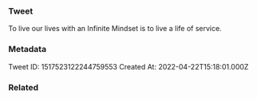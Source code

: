 ### Tweet
To live our lives with an Infinite Mindset is to live a life of service.

### Metadata
Tweet ID: 1517523122244759553
Created At: 2022-04-22T15:18:01.000Z

### Related

